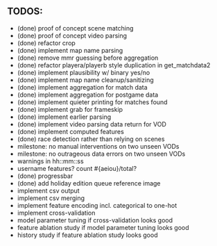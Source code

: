 
TODOS:
------
+ (done) proof of concept scene matching
+ (done) proof of concept video parsing
+ (done) refactor crop
+ (done) implement map name parsing
+ (done) remove mmr guessing before aggregation
+ (done) refactor playera/playerb style duplication in get_matchdata2
+ (done) implement plausibility w/ binary yes/no
+ (done) implement map name cleanup/sanitizing
+ (done) implement aggregation for match data
+ (done) implement aggregation for postgame data
+ (done) implement quieter printing for matches found
+ (done) implement grab for frameskip
+ (done) implement earlier parsing
+ (done) implement video parsing data return for VOD
+ (done) implement computed features
+ (done) race detection rather than relying on scenes
+ milestone: no manual interventions on two unseen VODs
+ milestone: no outrageous data errors on two unseen VODs
+ warnings in hh::mm::ss
+ username features? count #{aeiou}/total?
+ (done) progressbar
+ (done) add holiday edition queue reference image
+ implement csv output
+ implement csv merging
+ implement feature encoding incl. categorical to one-hot
+ implement cross-validation
+ model parameter tuning if cross-validation looks good
+ feature ablation study if model parameter tuning looks good
+ history study if feature ablation study looks good
